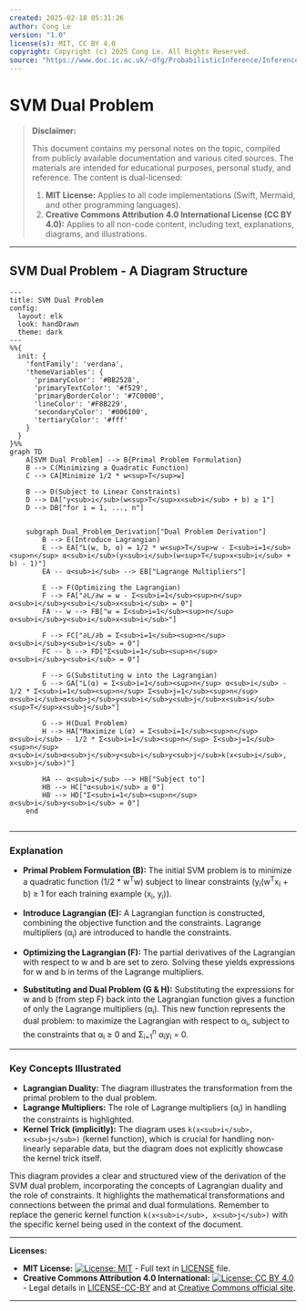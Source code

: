 ```yaml
---
created: 2025-02-18 05:31:26
author: Cong Le
version: "1.0"
license(s): MIT, CC BY 4.0
copyright: Copyright (c) 2025 Cong Le. All Rights Reserved.
source: "https://www.doc.ic.ac.uk/~dfg/ProbabilisticInference/InferenceAndMachineLearningNotes.pdf"
---
```




# SVM Dual Problem
> **Disclaimer:**
>
> This document contains my personal notes on the topic,
> compiled from publicly available documentation and various cited sources.
> The materials are intended for educational purposes, personal study, and reference.
> The content is dual-licensed:
> 1. **MIT License:** Applies to all code implementations (Swift, Mermaid, and other programming languages).
> 2. **Creative Commons Attribution 4.0 International License (CC BY 4.0):** Applies to all non-code content, including text, explanations, diagrams, and illustrations.
---


## SVM Dual Problem - A Diagram Structure



```mermaid
---
title: SVM Dual Problem
config:
  layout: elk
  look: handDrawn
  theme: dark
---
%%{
  init: {
    'fontFamily': 'verdana',
    'themeVariables': {
      'primaryColor': '#BB2528',
      'primaryTextColor': '#f529',
      'primaryBorderColor': '#7C0000',
      'lineColor': '#F8B229',
      'secondaryColor': '#006100',
      'tertiaryColor': '#fff'
    }
  }
}%%
graph TD
    A[SVM Dual Problem] --> B{Primal Problem Formulation}
    B --> C(Minimizing a Quadratic Function)
    C --> CA[Minimize 1/2 * w<sup>T</sup>w]
    
    B --> D(Subject to Linear Constraints)
    D --> DA["y<sub>i</sub>(w<sup>T</sup>x<sub>i</sub> + b) ≥ 1"]
    D --> DB["for i = 1, ..., n"]
    
    
    subgraph Dual_Problem_Derivation["Dual Problem Derivation"]
        B --> E(Introduce Lagrangian)
        E --> EA["L(w, b, α) = 1/2 * w<sup>T</sup>w - Σ<sub>i=1</sub><sup>n</sup> α<sub>i</sub>(y<sub>i</sub>(w<sup>T</sup>x<sub>i</sub> + b) - 1)"]
        EA -- α<sub>i</sub> --> EB["Lagrange Multipliers"]

        E --> F(Optimizing the Lagrangian)
        F --> FA["∂L/∂w = w - Σ<sub>i=1</sub><sup>n</sup> α<sub>i</sub>y<sub>i</sub>x<sub>i</sub> = 0"]
        FA -- w --> FB["w = Σ<sub>i=1</sub><sup>n</sup> α<sub>i</sub>y<sub>i</sub>x<sub>i</sub>"]
        
        F --> FC["∂L/∂b = Σ<sub>i=1</sub><sup>n</sup> α<sub>i</sub>y<sub>i</sub> = 0"]
        FC -- b --> FD["Σ<sub>i=1</sub><sup>n</sup> α<sub>i</sub>y<sub>i</sub> = 0"]
    
        F --> G(Substituting w into the Lagrangian)
        G --> GA["L(α) = Σ<sub>i=1</sub><sup>n</sup> α<sub>i</sub> - 1/2 * Σ<sub>i=1</sub><sup>n</sup> Σ<sub>j=1</sub><sup>n</sup> α<sub>i</sub>α<sub>j</sub>y<sub>i</sub>y<sub>j</sub>x<sub>i</sub><sup>T</sup>x<sub>j</sub>"]
        
        G --> H(Dual Problem)
        H --> HA["Maximize L(α) = Σ<sub>i=1</sub><sup>n</sup> α<sub>i</sub> - 1/2 * Σ<sub>i=1</sub><sup>n</sup> Σ<sub>j=1</sub><sup>n</sup> α<sub>i</sub>α<sub>j</sub>y<sub>i</sub>y<sub>j</sub>k(x<sub>i</sub>, x<sub>j</sub>)"]
        
        HA -- α<sub>i</sub> --> HB["Subject to"]
        HB --> HC["α<sub>i</sub> ≥ 0"]
        HB --> HD["Σ<sub>i=1</sub><sup>n</sup> α<sub>i</sub>y<sub>i</sub> = 0"]
    end
    
```


---

### Explanation

* **Primal Problem Formulation (B):**  The initial SVM problem is to minimize a quadratic function (1/2 * w<sup>T</sup>w) subject to linear constraints (y<sub>i</sub>(w<sup>T</sup>x<sub>i</sub> + b) ≥ 1 for each training example (x<sub>i</sub>, y<sub>i</sub>)).

* **Introduce Lagrangian (E):** A Lagrangian function is constructed, combining the objective function and the constraints.  Lagrange multipliers (α<sub>i</sub>) are introduced to handle the constraints.

* **Optimizing the Lagrangian (F):** The partial derivatives of the Lagrangian with respect to w and b are set to zero.  Solving these yields expressions for w and b in terms of the Lagrange multipliers.

* **Substituting and Dual Problem (G & H):** Substituting the expressions for w and b (from step F) back into the Lagrangian function gives a function of only the Lagrange multipliers (α<sub>i</sub>).  This new function represents the dual problem: to maximize the Lagrangian with respect to α<sub>i</sub>, subject to the constraints that α<sub>i</sub> ≥ 0 and Σ<sub>i=1</sub><sup>n</sup> α<sub>i</sub>y<sub>i</sub> = 0.

---

### Key Concepts Illustrated

* **Lagrangian Duality:** The diagram illustrates the transformation from the primal problem to the dual problem.
* **Lagrange Multipliers:**  The role of Lagrange multipliers (α<sub>i</sub>) in handling the constraints is highlighted.
* **Kernel Trick (implicitly):** The diagram uses `k(x<sub>i</sub>, x<sub>j</sub>)`  (kernel function), which is crucial for handling non-linearly separable data, but the diagram does not explicitly showcase the kernel trick itself.


This diagram provides a clear and structured view of the derivation of the SVM dual problem, incorporating the concepts of Lagrangian duality and the role of constraints.  It highlights the mathematical transformations and connections between the primal and dual formulations. Remember to replace the generic kernel function `k(x<sub>i</sub>, x<sub>j</sub>)` with the specific kernel being used in the context of the document.




---
**Licenses:**

- **MIT License:**  [![License: MIT](https://img.shields.io/badge/License-MIT-yellow.svg)](LICENSE) - Full text in [LICENSE](LICENSE) file.
- **Creative Commons Attribution 4.0 International:** [![License: CC BY 4.0](https://licensebuttons.net/l/by/4.0/88x31.png)](LICENSE-CC-BY) - Legal details in [LICENSE-CC-BY](LICENSE-CC-BY) and at [Creative Commons official site](http://creativecommons.org/licenses/by/4.0/).

---